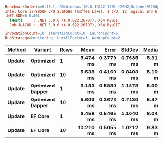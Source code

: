 ﻿``` ini

BenchmarkDotNet=v0.13.1, OS=Windows 10.0.19042.1706 (20H2/October2020Update)
Intel Core i7-8850H CPU 2.60GHz (Coffee Lake), 1 CPU, 12 logical and 6 physical cores
.NET SDK=6.0.301
  [Host]     : .NET 6.0.6 (6.0.622.26707), X64 RyuJIT
  Job-JLACHD : .NET 6.0.6 (6.0.622.26707), X64 RyuJIT

InvocationCount=10  IterationCount=10  LaunchCount=5  
RunStrategy=Monitoring  UnrollFactor=1  WarmupCount=2  

```
|      Method |         Variant | Rows |      Mean |     Error |    StdDev |   Median |      Min |       Max |
|------------ |---------------- |----- |----------:|----------:|----------:|---------:|---------:|----------:|
| **Update** |       **Optimized** |    **1** |  **5.474 ms** | **0.3779 ms** | **0.7635 ms** | **5.312 ms** | **4.526 ms** |  **8.727 ms** |
| **Update** |       **Optimized** |   **10** |  **5.538 ms** | **0.4160 ms** | **0.8403 ms** | **5.194 ms** | **4.741 ms** |  **8.688 ms** |
| **Update** | **Optimized Dapper** |    **1** |  **6.183 ms** | **0.5880 ms** | **1.1878 ms** | **5.901 ms** | **4.622 ms** | **10.397 ms** |
| **Update** | **Optimized Dapper** |   **10** |  **5.609 ms** | **0.3678 ms** | **0.7430 ms** | **5.471 ms** | **4.678 ms** |  **8.404 ms** |
| **Update** |          **EF Core** |    **1** |  **6.458 ms** | **0.5465 ms** | **1.1040 ms** | **6.049 ms** | **5.469 ms** | **11.366 ms** |
| **Update** |          **EF Core** |   **10** | **10.210 ms** | **0.5055 ms** | **1.0212 ms** | **9.833 ms** | **8.819 ms** | **13.788 ms** |
